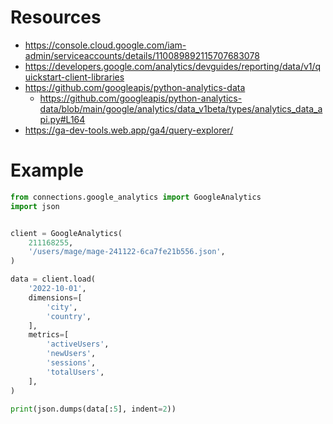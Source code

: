 # Resources

- https://console.cloud.google.com/iam-admin/serviceaccounts/details/110089892115707683078
- https://developers.google.com/analytics/devguides/reporting/data/v1/quickstart-client-libraries
- https://github.com/googleapis/python-analytics-data
    - https://github.com/googleapis/python-analytics-data/blob/main/google/analytics/data_v1beta/types/analytics_data_api.py#L164
- https://ga-dev-tools.web.app/ga4/query-explorer/

# Example

```python
from connections.google_analytics import GoogleAnalytics
import json


client = GoogleAnalytics(
    211168255,
    '/users/mage/mage-241122-6ca7fe21b556.json',
)

data = client.load(
    '2022-10-01',
    dimensions=[
        'city',
        'country',
    ],
    metrics=[
        'activeUsers',
        'newUsers',
        'sessions',
        'totalUsers',
    ],
)

print(json.dumps(data[:5], indent=2))
```
